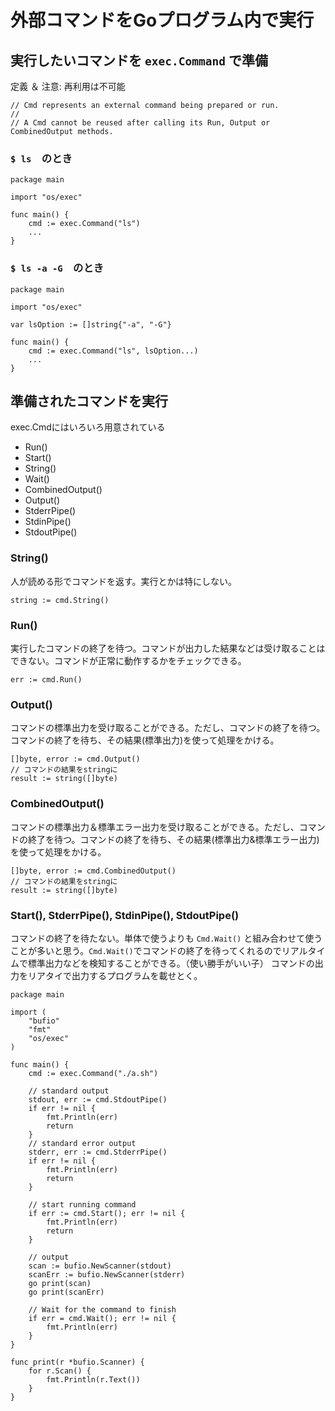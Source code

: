 # 外部コマンドをGoプログラム内で実行

## 実行したいコマンドを `exec.Command` で準備
定義 ＆ 注意: 再利用は不可能
```
// Cmd represents an external command being prepared or run.
//
// A Cmd cannot be reused after calling its Run, Output or CombinedOutput methods.
```

### `$ ls`　のとき
```
package main

import "os/exec"

func main() {
    cmd := exec.Command("ls")
    ...
}
```


### `$ ls -a -G`　のとき
```
package main

import "os/exec"

var lsOption := []string{"-a", "-G"}

func main() {
    cmd := exec.Command("ls", lsOption...)
    ...
}
```

## 準備されたコマンドを実行
exec.Cmdにはいろいろ用意されている

- Run()
- Start()
- String()
- Wait()
- CombinedOutput()
- Output()
- StderrPipe()
- StdinPipe()
- StdoutPipe()

### String()
人が読める形でコマンドを返す。実行とかは特にしない。
```
string := cmd.String()
```

### Run()
実行したコマンドの終了を待つ。コマンドが出力した結果などは受け取ることはできない。コマンドが正常に動作するかをチェックできる。
```
err := cmd.Run()
```

### Output()
コマンドの標準出力を受け取ることができる。ただし、コマンドの終了を待つ。コマンドの終了を待ち、その結果(標準出力)を使って処理をかける。
```
[]byte, error := cmd.Output()
// コマンドの結果をstringに
result := string([]byte)
```

### CombinedOutput()
コマンドの標準出力＆標準エラー出力を受け取ることができる。ただし、コマンドの終了を待つ。コマンドの終了を待ち、その結果(標準出力&標準エラー出力)を使って処理をかける。
```
[]byte, error := cmd.CombinedOutput()
// コマンドの結果をstringに
result := string([]byte)
```

### Start(), StderrPipe(), StdinPipe(), StdoutPipe()
コマンドの終了を待たない。単体で使うよりも `Cmd.Wait()` と組み合わせて使うことが多いと思う。`Cmd.Wait()`でコマンドの終了を待ってくれるのでリアルタイムで標準出力などを検知することができる。（使い勝手がいい子）
コマンドの出力をリアタイで出力するプログラムを載せとく。
```
package main

import (
	"bufio"
	"fmt"
	"os/exec"
)

func main() {
	cmd := exec.Command("./a.sh")

	// standard output
	stdout, err := cmd.StdoutPipe()
	if err != nil {
		fmt.Println(err)
		return
	}
	// standard error output
	stderr, err := cmd.StderrPipe()
	if err != nil {
		fmt.Println(err)
		return
	}

	// start running command
	if err := cmd.Start(); err != nil {
		fmt.Println(err)
		return
	}

	// output
	scan := bufio.NewScanner(stdout)
	scanErr := bufio.NewScanner(stderr)
	go print(scan)
	go print(scanErr)

    // Wait for the command to finish
	if err = cmd.Wait(); err != nil {
		fmt.Println(err)
	}
}

func print(r *bufio.Scanner) {
	for r.Scan() {
		fmt.Println(r.Text())
	}
}
```